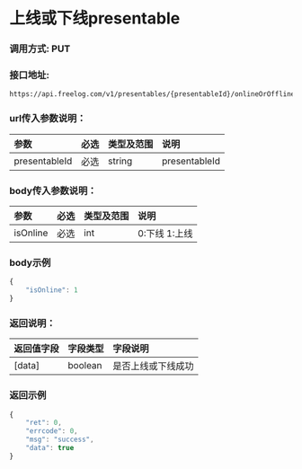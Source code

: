 # 上线或下线presentable

### 调用方式: PUT

### 接口地址:

```
https://api.freelog.com/v1/presentables/{presentableId}/onlineOrOffline
```

### url传入参数说明：

| 参数 | 必选 | 类型及范围 | 说明 |
| :--- | :--- | :--- | :--- |
|presentableId|必选|string|presentableId|


### body传入参数说明：

| 参数 | 必选 | 类型及范围 | 说明 |
| :--- | :--- | :--- | :--- |
|isOnline|必选|int|0:下线 1:上线|

### body示例

```js
{
    "isOnline": 1
}
```

### 返回说明：

| 返回值字段 | 字段类型 | 字段说明 |
| :--- | :--- | :--- |
| [data] | boolean | 是否上线或下线成功|


### 返回示例

```js
{
    "ret": 0,
    "errcode": 0,
    "msg": "success",
    "data": true
}
```
